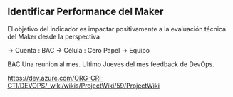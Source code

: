 ## Identificar Performance del Maker

El objetivo del indicador es impactar positivamente a la evaluación técnica del Maker desde la perspectiva



-> Cuenta : BAC
-> Célula : Cero Papel
-> Equipo 


BAC Una reunion al mes.
Ultimo Jueves del mes feedback de DevOps.

https://dev.azure.com/ORG-CRI-GTI/DEVOPS/_wiki/wikis/ProjectWiki/59/ProjectWiki